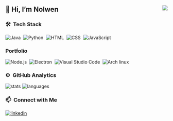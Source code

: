 ## 👋 Hi,  I’m Nolwen <img align="right" src="https://komarev.com/ghpvc/?username=NolwenB&color=269077">


### 🛠 &nbsp;Tech Stack

![Java](https://img.shields.io/badge/-Java-141a20?style=flat&logo=Eclipse%20IDE&logoColor=FFF)&nbsp;
![Python](https://img.shields.io/badge/-Python-141a20?style=flat&logo=python&logoColor=FFF)&nbsp;
![HTML](https://img.shields.io/badge/-HTML-141a20?style=flat&logo=HTML5&logoColor=FFF)&nbsp;
![CSS](https://img.shields.io/badge/-CSS-141a20?style=flat&logo=CSS3&logoColor=FFF)&nbsp;
![JavaScript](https://img.shields.io/badge/-JavaScript-141a20?style=flat&logo=javascript&logoColor=FFF)&nbsp;

### Portfolio


![Node.js](https://img.shields.io/badge/-Node.js-141a20?style=flat&logo=node.js&logoColor=FFF)&nbsp;
![Electron](https://img.shields.io/badge/-Electron-141a20?style=flat&logo=electron&logoColor=FFF)&nbsp;
![Visual Studio Code](https://img.shields.io/badge/-Visual%20Studio%20Code-141a20?style=flat&logo=visual-studio-code&logoColor=FFF)&nbsp;
![Arch linux](https://img.shields.io/badge/-Arch_Linux-141a20?style=flat&logo=arch-linux&logoColor=FFF)&nbsp;

### ⚙️ &nbsp;GitHub Analytics
![stats](https://github-readme-stats.vercel.app/api?username=NolwenB&theme=gotham&show_icons=true&border_color=2e3440)
![languages](https://github-readme-stats.vercel.app/api/top-langs/?username=NolwenB&layout=compact&theme=gotham&border_color=2e3440&card_width=250&card_height=250)

### 📫 &nbsp;Connect with Me
[![linkedin](https://img.shields.io/badge/-Nolwen%20Bachtle-0072b1?style=flat&logo=LinkedIn&logoColor=white)](https://www.linkedin.com/in/nbachtle/)
